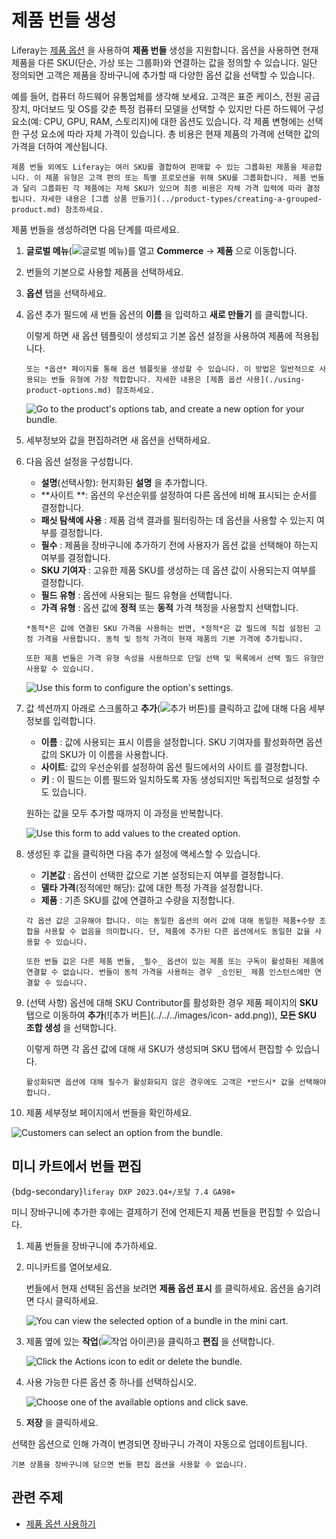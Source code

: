# 제품 번들 생성

Liferay는 [제품 옵션](./using-product-options.md) 을 사용하여 **제품 번들** 생성을 지원합니다. 옵션을 사용하면 현재 제품을 다른 SKU(단순, 가상 또는 그룹화)와 연결하는 값을 정의할 수 있습니다. 일단 정의되면 고객은 제품을 장바구니에 추가할 때 다양한 옵션 값을 선택할 수 있습니다.

예를 들어, 컴퓨터 하드웨어 유통업체를 생각해 보세요. 고객은 표준 케이스, 전원 공급 장치, 마더보드 및 OS를 갖춘 특정 컴퓨터 모델을 선택할 수 있지만 다른 하드웨어 구성 요소(예: CPU, GPU, RAM, 스토리지)에 대한 옵션도 있습니다. 각 제품 변형에는 선택한 구성 요소에 따라 자체 가격이 있습니다. 총 비용은 현재 제품의 가격에 선택한 값의 가격을 더하여 계산됩니다.

```{note}
제품 번들 외에도 Liferay는 여러 SKU를 결합하여 판매할 수 있는 그룹화된 제품을 제공합니다. 이 제품 유형은 고객 편의 또는 특별 프로모션을 위해 SKU를 그룹화합니다. 제품 번들과 달리 그룹화된 각 제품에는 자체 SKU가 있으며 최종 비용은 자체 가격 입력에 따라 결정됩니다. 자세한 내용은 [그룹 상품 만들기](../product-types/creating-a-grouped-product.md) 참조하세요.
```

제품 번들을 생성하려면 다음 단계를 따르세요.

1. **글로벌 메뉴**(![글로벌 메뉴](../../../images/icon-applications-menu.png))를 열고 **Commerce** &rarr; **제품** 으로 이동합니다.

1. 번들의 기본으로 사용할 제품을 선택하세요.

1. **옵션** 탭을 선택하세요.

1. 옵션 추가 필드에 새 번들 옵션의 **이름** 을 입력하고 **새로 만들기** 를 클릭합니다.

   이렇게 하면 새 옵션 템플릿이 생성되고 기본 옵션 설정을 사용하여 제품에 적용됩니다.

   ```{tip}
   또는 *옵션* 페이지를 통해 옵션 템플릿을 생성할 수 있습니다. 이 방법은 일반적으로 사용되는 번들 유형에 가장 적합합니다. 자세한 내용은 [제품 옵션 사용](./using-product-options.md) 참조하세요.
   ```

   ![Go to the product's options tab, and create a new option for your bundle.](./creating-product-bundles/images/01.png)

1. 세부정보와 값을 편집하려면 새 옵션을 선택하세요.

1. 다음 옵션 설정을 구성합니다.

   * **설명**(선택사항): 현지화된 **설명** 을 추가합니다.
   * **사이트
**: 옵션의 우선순위를 설정하여 다른 옵션에 비해 표시되는 순서를 결정합니다.
   * **패싯 탐색에 사용** : 제품 검색 결과를 필터링하는 데 옵션을 사용할 수 있는지 여부를 결정합니다.
   * **필수** : 제품을 장바구니에 추가하기 전에 사용자가 옵션 값을 선택해야 하는지 여부를 결정합니다.
   * **SKU 기여자** : 고유한 제품 SKU를 생성하는 데 옵션 값이 사용되는지 여부를 결정합니다.
   * **필드 유형** : 옵션에 사용되는 필드 유형을 선택합니다.
   * **가격 유형** : 옵션 값에 **정적** 또는 **동적** 가격 책정을 사용할지 선택합니다.

   ```{note}
   *동적*은 값에 연결된 SKU 가격을 사용하는 반면, *정적*은 값 필드에 직접 설정된 고정 가격을 사용합니다. 동적 및 정적 가격이 현재 제품의 기본 가격에 추가됩니다.

   또한 제품 번들은 가격 유형 속성을 사용하므로 단일 선택 및 목록에서 선택 필드 유형만 사용할 수 있습니다.
   ```

   ![Use this form to configure the option's settings.](./creating-product-bundles/images/02.png)

1. 값 섹션까지 아래로 스크롤하고 **추가**(![추가 버튼](../../../images/icon-add.png))를 클릭하고 값에 대해 다음 세부 정보를 입력합니다.

   * **이름** : 값에 사용되는 표시 이름을 설정합니다. SKU 기여자를 활성화하면 옵션 값의 SKU가 이 이름을 사용합니다.
   * **사이트**: 값의 우선순위를 설정하여 옵션 필드에서의 사이트
를 결정합니다.
   * **키** : 이 필드는 이름 필드와 일치하도록 자동 생성되지만 독립적으로 설정할 수도 있습니다.

   원하는 값을 모두 추가할 때까지 이 과정을 반복합니다.

   ![Use this form to add values to the created option.](./creating-product-bundles/images/03.png)

1. 생성된 후 값을 클릭하면 다음 추가 설정에 액세스할 수 있습니다.

   * **기본값** : 옵션이 선택한 값으로 기본 설정되는지 여부를 결정합니다.
   * **델타 가격**(정적에만 해당): 값에 대한 특정 가격을 설정합니다.
   * **제품** : 기존 SKU를 값에 연결하고 수량을 지정합니다.

   ```{important}
   각 옵션 값은 고유해야 합니다. 이는 동일한 옵션의 여러 값에 대해 동일한 제품+수량 조합을 사용할 수 없음을 의미합니다. 단, 제품에 추가된 다른 옵션에서도 동일한 값을 사용할 수 있습니다.

   또한 번들 값은 다른 제품 번들, _필수_ 옵션이 있는 제품 또는 구독이 활성화된 제품에 연결할 수 없습니다. 번들이 동적 가격을 사용하는 경우 _승인된_ 제품 인스턴스에만 연결할 수 있습니다.
   ```

1. (선택 사항) 옵션에 대해 SKU Contributor를 활성화한 경우 제품 페이지의 **SKU** 탭으로 이동하여 **추가**(![추가 버튼](../../../images/icon- add.png)), **모든 SKU 조합 생성** 을 선택합니다.

   이렇게 하면 각 옵션 값에 대해 새 SKU가 생성되며 SKU 탭에서 편집할 수 있습니다.

   ```{important}
   활성화되면 옵션에 대해 필수가 활성화되지 않은 경우에도 고객은 *반드시* 값을 선택해야 합니다.
   ```

1. 제품 세부정보 페이지에서 번들을 확인하세요.

![Customers can select an option from the bundle.](./creating-product-bundles/images/04.png)

## 미니 카트에서 번들 편집

{bdg-secondary}`liferay DXP 2023.Q4+/포탈 7.4 GA98+`

미니 장바구니에 추가한 후에는 결제하기 전에 언제든지 제품 번들을 편집할 수 있습니다.

1. 제품 번들을 장바구니에 추가하세요.

1. 미니카트를 열어보세요.

   번들에서 현재 선택된 옵션을 보려면 **제품 옵션 표시** 를 클릭하세요. 옵션을 숨기려면 다시 클릭하세요.

   ![You can view the selected option of a bundle in the mini cart.](./creating-product-bundles/images/05.png)

1. 제품 옆에 있는 **작업**(![작업 아이콘](../../../images/icon-actions.png))을 클릭하고 **편집** 을 선택합니다.

   ![Click the Actions icon to edit or delete the bundle.](./creating-product-bundles/images/06.png)

1. 사용 가능한 다른 옵션 중 하나를 선택하십시오.

   ![Choose one of the available options and click save.](./creating-product-bundles/images/07.png)

1. **저장** 을 클릭하세요.

선택한 옵션으로 인해 가격이 변경되면 장바구니 가격이 자동으로 업데이트됩니다.

```{important}
기본 상품을 장바구니에 담으면 번들 편집 옵션을 사용할 수 없습니다. 
```

## 관련 주제

* [제품 옵션 사용하기](./using-product-options.md)
